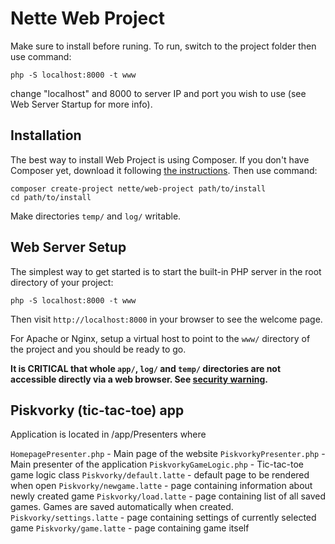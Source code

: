 Nette Web Project
=================
Make sure to install before runing.
To run, switch to the project folder then use command:

	php -S localhost:8000 -t www

change "localhost" and 8000 to server IP and port you wish to use (see Web Server Startup for more info).


Installation
------------

The best way to install Web Project is using Composer. If you don't have Composer yet,
download it following [the instructions](https://doc.nette.org/composer). Then use command:

	composer create-project nette/web-project path/to/install
	cd path/to/install


Make directories `temp/` and `log/` writable.


Web Server Setup
----------------

The simplest way to get started is to start the built-in PHP server in the root directory of your project:

	php -S localhost:8000 -t www

Then visit `http://localhost:8000` in your browser to see the welcome page.

For Apache or Nginx, setup a virtual host to point to the `www/` directory of the project and you
should be ready to go.

**It is CRITICAL that whole `app/`, `log/` and `temp/` directories are not accessible directly
via a web browser. See [security warning](https://nette.org/security-warning).**


Piskvorky (tic-tac-toe) app
---------------------------

Application is located in /app/Presenters
where

`HomepagePresenter.php` - Main page of the website
`PiskvorkyPresenter.php` - Main presenter of the application
`PiskvorkyGameLogic.php` - Tic-tac-toe game logic class
`Piskvorky/default.latte` - default page to be rendered when open
`Piskvorky/newgame.latte` - page containing information about newly created game
`Piskvorky/load.latte` - page containing list of all saved games. Games are saved automatically when created.
`Piskvorky/settings.latte` - page containing settings of currently selected game
`Piskvorky/game.latte` - page containing game itself

